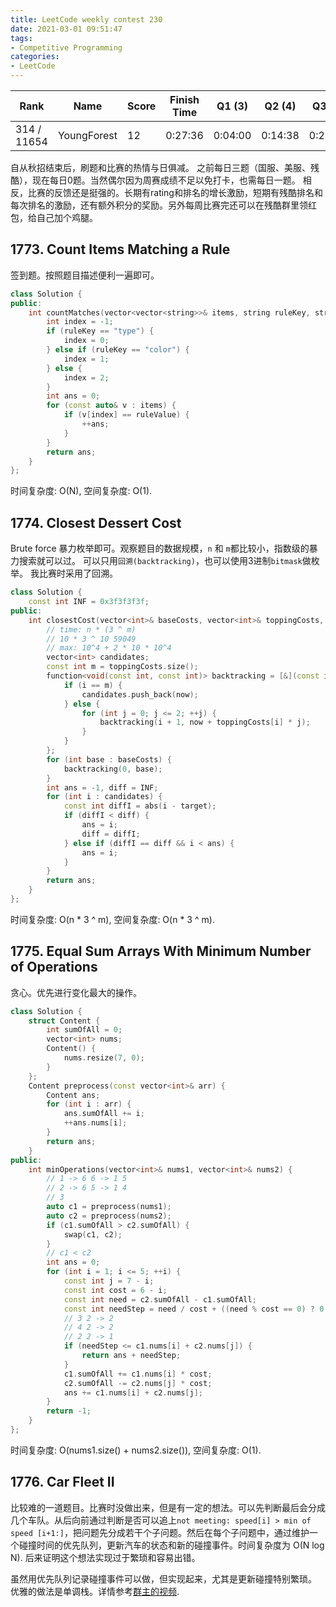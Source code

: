 ```yaml
---
title: LeetCode weekly contest 230
date: 2021-03-01 09:51:47
tags:
- Competitive Programming
categories:
- LeetCode
---
```


| Rank |	Name |	Score |	Finish Time | 	Q1 (3) |	Q2 (4) |	Q3 (5) |	Q4 (7)|
|--|--|--|--|--|--|--|--|
| 314 / 11654 | YoungForest | 12 | 	0:27:36 |  0:04:00 |  0:14:38 | 0:27:36 | null |

自从秋招结束后，刷题和比赛的热情与日俱减。
之前每日三题（国服、美服、残酷），现在每日0题。当然偶尔因为周赛成绩不足以免打卡，也需每日一题。
相反，比赛的反馈还是挺强的。长期有rating和排名的增长激励，短期有残酷排名和每次排名的激励，还有额外积分的奖励。另外每周比赛完还可以在残酷群里领红包，给自己加个鸡腿。

## 1773. Count Items Matching a Rule

签到题。按照题目描述便利一遍即可。

```cpp
class Solution {
public:
    int countMatches(vector<vector<string>>& items, string ruleKey, string ruleValue) {
        int index = -1;
        if (ruleKey == "type") {
            index = 0;
        } else if (ruleKey == "color") {
            index = 1;
        } else {
            index = 2;
        }
        int ans = 0;
        for (const auto& v : items) {
            if (v[index] == ruleValue) {
                ++ans;
            }
        }
        return ans;
    }
};
```

时间复杂度: O(N),
空间复杂度: O(1).

## 1774. Closest Dessert Cost

Brute force 暴力枚举即可。观察题目的数据规模，`n` 和 `m`都比较小，指数级的暴力搜索就可以过。
可以只用`回溯(backtracking)`，也可以使用3进制`bitmask`做枚举。
我比赛时采用了回溯。

```cpp
class Solution {
    const int INF = 0x3f3f3f3f;
public:
    int closestCost(vector<int>& baseCosts, vector<int>& toppingCosts, int target) {
        // time: n * (3 ^ m)
        // 10 * 3 ^ 10 59049
        // max: 10^4 + 2 * 10 * 10^4
        vector<int> candidates;
        const int m = toppingCosts.size();
        function<void(const int, const int)> backtracking = [&](const int i, const int now) -> void {
            if (i == m) {
                candidates.push_back(now);
            } else {
                for (int j = 0; j <= 2; ++j) {
                    backtracking(i + 1, now + toppingCosts[i] * j);
                }
            }
        };
        for (int base : baseCosts) {
            backtracking(0, base);
        }
        int ans = -1, diff = INF;
        for (int i : candidates) {
            const int diffI = abs(i - target);
            if (diffI < diff) {
                ans = i;
                diff = diffI;
            } else if (diffI == diff && i < ans) {
                ans = i;
            }
        }
        return ans;
    }
};
```

时间复杂度: O(n * 3 ^ m), 
空间复杂度: O(n * 3 ^ m).

## 1775. Equal Sum Arrays With Minimum Number of Operations

贪心。优先进行变化最大的操作。

```cpp
class Solution {
    struct Content {
        int sumOfAll = 0;
        vector<int> nums;
        Content() {
            nums.resize(7, 0);
        }
    };
    Content preprocess(const vector<int>& arr) {
        Content ans;
        for (int i : arr) {
            ans.sumOfAll += i;
            ++ans.nums[i];
        }
        return ans;
    }
public:
    int minOperations(vector<int>& nums1, vector<int>& nums2) {
        // 1 -> 6 6 -> 1 5
        // 2 -> 6 5 -> 1 4
        // 3
        auto c1 = preprocess(nums1);
        auto c2 = preprocess(nums2);
        if (c1.sumOfAll > c2.sumOfAll) {
            swap(c1, c2);
        }
        // c1 < c2
        int ans = 0;
        for (int i = 1; i <= 5; ++i) {
            const int j = 7 - i;
            const int cost = 6 - i;
            const int need = c2.sumOfAll - c1.sumOfAll;
            const int needStep = need / cost + ((need % cost == 0) ? 0 : 1);
            // 3 2 -> 2
            // 4 2 -> 2
            // 2 2 -> 1
            if (needStep <= c1.nums[i] + c2.nums[j]) {
                return ans + needStep;
            }
            c1.sumOfAll += c1.nums[i] * cost;
            c2.sumOfAll -= c2.nums[j] * cost;
            ans += c1.nums[i] + c2.nums[j];
        }
        return -1;
    }
};
```

时间复杂度: O(nums1.size() + nums2.size()),
空间复杂度: O(1).

## 1776. Car Fleet II

比较难的一道题目。比赛时没做出来，但是有一定的想法。可以先判断最后会分成几个车队。从后向前通过判断是否可以追上`not meeting: speed[i] > min of speed [i+1:]`，把问题先分成若干个子问题。然后在每个子问题中，通过维护一个碰撞时间的优先队列，更新汽车的状态和新的碰撞事件。时间复杂度为 O(N log N).
后来证明这个想法实现过于繁琐和容易出错。

虽然用优先队列记录碰撞事件可以做，但实现起来，尤其是更新碰撞特别繁琐。
优雅的做法是单调栈。详情参考[群主的视频](https://www.bilibili.com/video/BV1DK4y1S743/).